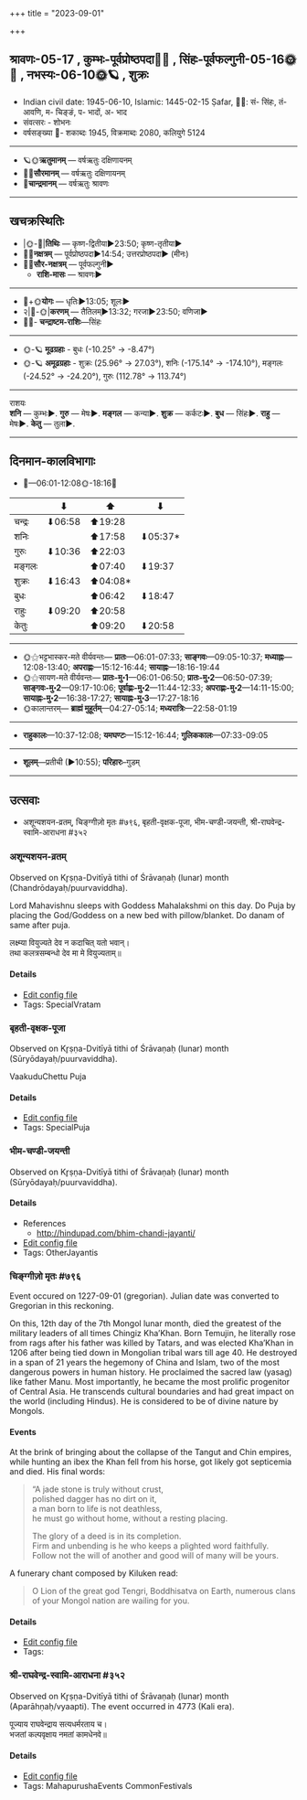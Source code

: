 +++
title = "2023-09-01"

+++
## श्रावणः-05-17  ,  कुम्भः-पूर्वप्रोष्ठपदा🌛🌌  ,  सिंहः-पूर्वफल्गुनी-05-16🌞🌌  ,  नभस्यः-06-10🌞🪐  ,  शुक्रः
- Indian civil date: 1945-06-10, Islamic: 1445-02-15 Ṣafar, 🌌🌞: सं- सिंहः, तं- आवणि, म- चिङ्ङं, प- भादों, अ- भाद
- संवत्सरः - शोभनः
- वर्षसङ्ख्या 🌛- शकाब्दः 1945, विक्रमाब्दः 2080, कलियुगे 5124
___________________
- 🪐🌞**ऋतुमानम्** — वर्षऋतुः दक्षिणायनम्
- 🌌🌞**सौरमानम्** — वर्षऋतुः दक्षिणायनम्
- 🌛**चान्द्रमानम्** — वर्षऋतुः श्रावणः
___________________


## खचक्रस्थितिः
- |🌞-🌛|**तिथिः** — कृष्ण-द्वितीया►23:50; कृष्ण-तृतीया►  
- 🌌🌛**नक्षत्रम्** — पूर्वप्रोष्ठपदा►14:54; उत्तरप्रोष्ठपदा► (मीनः)  
- 🌌🌞**सौर-नक्षत्रम्** — पूर्वफल्गुनी►  
  - **राशि-मासः** — श्रावणः► 
___________________
- 🌛+🌞**योगः** — धृतिः►13:05; शूलः►  
- २|🌛-🌞|**करणम्** — तैतिलम्►13:32; गरजा►23:50; वणिजा►  
- 🌌🌛- **चन्द्राष्टम-राशिः**—सिंहः  
___________________
- 🌞-🪐 **मूढग्रहाः** - बुधः (-10.25° → -8.47°)
- 🌞-🪐 **अमूढग्रहाः** - शुक्रः (25.96° → 27.03°), शनिः (-175.14° → -174.10°), मङ्गलः (-24.52° → -24.20°), गुरुः (112.78° → 113.74°)
___________________
राशयः  
**शनि** — कुम्भः►. **गुरु** — मेषः►. **मङ्गल** — कन्या►. **शुक्र** — कर्कटः►. **बुध** — सिंहः►. **राहु** — मेषः►. **केतु** — तुला►. 
___________________


## दिनमान-कालविभागाः
- 🌅—06:01-12:08🌞-18:16🌇  

|      |⬇     |⬆     |⬇     |
|------|-----|-----|------|
|चन्द्रः|⬇06:58 |⬆19:28 |     |
|शनिः   |     |⬆17:58 |⬇05:37*|
|गुरुः  |⬇10:36 |⬆22:03 |     |
|मङ्गलः |     |⬆07:40 |⬇19:37 |
|शुक्रः |⬇16:43 |⬆04:08*|     |
|बुधः   |     |⬆06:42 |⬇18:47 |
|राहुः  |⬇09:20 |⬆20:58 |     |
|केतुः  |     |⬆09:20 |⬇20:58 |
___________________
- 🌞⚝भट्टभास्कर-मते वीर्यवन्तः— **प्रातः**—06:01-07:33; **साङ्गवः**—09:05-10:37; **मध्याह्नः**—12:08-13:40; **अपराह्णः**—15:12-16:44; **सायाह्नः**—18:16-19:44  
- 🌞⚝सायण-मते वीर्यवन्तः— **प्रातः-मु॰1**—06:01-06:50; **प्रातः-मु॰2**—06:50-07:39; **साङ्गवः-मु॰2**—09:17-10:06; **पूर्वाह्णः-मु॰2**—11:44-12:33; **अपराह्णः-मु॰2**—14:11-15:00; **सायाह्नः-मु॰2**—16:38-17:27; **सायाह्नः-मु॰3**—17:27-18:16  
- 🌞कालान्तरम्— **ब्राह्मं मुहूर्तम्**—04:27-05:14; **मध्यरात्रिः**—22:58-01:19  
___________________
- **राहुकालः**—10:37-12:08; **यमघण्टः**—15:12-16:44; **गुलिककालः**—07:33-09:05  
___________________
- **शूलम्**—प्रतीची (►10:55); **परिहारः**–गुडम्  
___________________

## उत्सवाः
- अशून्यशयन-व्रतम्, चिङ्ग्गीज़ो मृतः #७९६, बृहती-वृक्षक-पूजा, भीम-चण्डी-जयन्ती, श्री-राघवेन्द्र-स्वामि-आराधना #३५२
### अशून्यशयन-व्रतम्

Observed on Kr̥ṣṇa-Dvitīyā tithi of Śrāvaṇaḥ (lunar) month (Chandrōdayaḥ/puurvaviddha). 

Lord Mahavishnu sleeps with Goddess Mahalakshmi on this day. Do Puja by placing the God/Goddess on a new bed with pillow/blanket. Do danam of same after puja.

लक्ष्म्या वियुज्यते देव न कदाचित् यतो भवान्।  
तथा कलत्रसम्बन्धो देव मा मे वियुज्यताम्॥



#### Details
- [Edit config file](https://github.com/jyotisham/adyatithi/blob/master/devatA/vaiShNava/lunar_month/tithi/05/17/azUnyazayana-vratam~2.toml)
- Tags: SpecialVratam


### बृहती-वृक्षक-पूजा

Observed on Kr̥ṣṇa-Dvitīyā tithi of Śrāvaṇaḥ (lunar) month (Sūryōdayaḥ/puurvaviddha). 

VaakuduChettu Puja

#### Details
- [Edit config file](https://github.com/jyotisham/adyatithi/blob/master/general/lunar_month/tithi/05/17/bRhatI-vRkSaka-pUjA.toml)
- Tags: SpecialPuja


### भीम-चण्डी-जयन्ती

Observed on Kr̥ṣṇa-Dvitīyā tithi of Śrāvaṇaḥ (lunar) month (Sūryōdayaḥ/puurvaviddha). 



#### Details
- References
  - http://hindupad.com/bhim-chandi-jayanti/
- [Edit config file](https://github.com/jyotisham/adyatithi/blob/master/devatA/shakti/lunar_month/tithi/05/17/bhIma~caNDI~jayantI.toml)
- Tags: OtherJayantis


### चिङ्ग्गीज़ो मृतः #७९६

Event occured on 1227-09-01 (gregorian). Julian date was converted to Gregorian in this reckoning. 

On this, 12th day of the 7th Mongol lunar month, died the greatest of the military leaders of all times Chingiz Kha’Khan. Born Temujin, he literally rose from rags after his father was killed by Tatars, and was elected Kha’Khan in 1206 after being tied down in Mongolian tribal wars till age 40. He destroyed in a span of 21 years the hegemony of China and Islam, two of the most dangerous powers in human history. He proclaimed the sacred law (yasag) like father Manu. Most importantly, he became the most prolific progenitor of Central Asia.  He transcends cultural boundaries and had great impact on the world (including Hindus). He is considered to be of divine nature by Mongols.

#### Events
At the brink of bringing about the collapse of the Tangut and Chin empires, while hunting an ibex the Khan fell from his horse, got likely got septicemia and died. His final words:

> “A jade stone is truly without crust,  
> polished dagger has no dirt on it,  
> a man born to life is not deathless,  
> he must go without home, without a resting placing. 
> 
> The glory of a deed is in its completion.  
> Firm and unbending is he who keeps a plighted word faithfully.  
> Follow not the will of another and good will of many will be yours.  

A funerary chant composed by Kiluken read: 

> O Lion of the great god Tengri, Boddhisatva on Earth, numerous clans of your Mongol nation are wailing for you.

#### Details
- [Edit config file](https://github.com/jyotisham/adyatithi/blob/master/mahApuruSha/xatra-later/julian/day/08/25/chinggizo_mRtaH.toml)
- Tags: 


### श्री-राघवेन्द्र-स्वामि-आराधना #३५२

Observed on Kr̥ṣṇa-Dvitīyā tithi of Śrāvaṇaḥ (lunar) month (Aparāhṇaḥ/vyaapti). The event occurred in 4773 (Kali era).  


पूज्याय राघवेन्द्राय सत्यधर्मरताय च।  
भजतां कल्पवृक्षाय नमतां कामधेनवे॥



#### Details
- [Edit config file](https://github.com/jyotisham/adyatithi/blob/master/mahApuruSha/mAdhva-misc/lunar_month/tithi/05/17/zrI~rAghavEndra~svAmI~ArAdhanA.toml)
- Tags: MahapurushaEvents CommonFestivals


